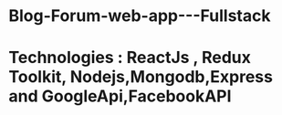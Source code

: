 # Blog-Forum-web-app---Fullstack
# Technologies : ReactJs , Redux Toolkit, Nodejs,Mongodb,Express and GoogleApi,FacebookAPI

